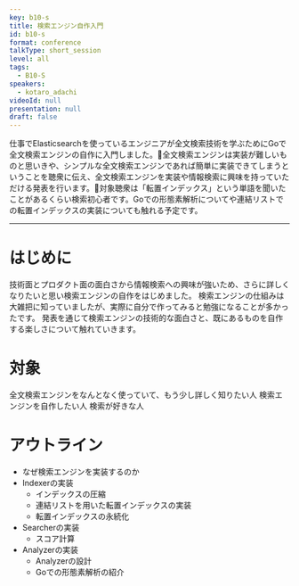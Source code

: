 ```yaml
---
key: b10-s
title: 検索エンジン自作入門
id: b10-s
format: conference
talkType: short_session
level: all
tags:
  - B10-S
speakers:
  - kotaro_adachi
videoId: null
presentation: null
draft: false
---
```

仕事でElasticsearchを使っているエンジニアが全文検索技術を学ぶためにGoで全文検索エンジンの自作に入門しました。全文検索エンジンは実装が難しいものと思いきや、シンプルな全文検索エンジンであれば簡単に実装できてしまうということを聴衆に伝え、全文検索エンジンを実装や情報検索に興味を持っていただける発表を行います。対象聴衆は「転置インデックス」という単語を聞いたことがあるくらい検索初心者です。Goでの形態素解析についてや連結リストでの転置インデックスの実装についても触れる予定です。

---
# はじめに
技術面とプロダクト面の面白さから情報検索への興味が強いため、さらに詳しくなりたいと思い検索エンジンの自作をはじめました。
検索エンジンの仕組みは大雑把に知っていましたが、実際に自分で作ってみると勉強になることが多かったです。
発表を通じて検索エンジンの技術的な面白さと、既にあるものを自作する楽しさについて触れていきます。

# 対象
全文検索エンジンをなんとなく使っていて、もう少し詳しく知りたい人
検索エンジンを自作したい人
検索が好きな人

# アウトライン
- なぜ検索エンジンを実装するのか
- Indexerの実装
    - インデックスの圧縮
    - 連結リストを用いた転置インデックスの実装
    - 転置インデックスの永続化
- Searcherの実装
    - スコア計算
- Analyzerの実装
    - Analyzerの設計
    - Goでの形態素解析の紹介 
